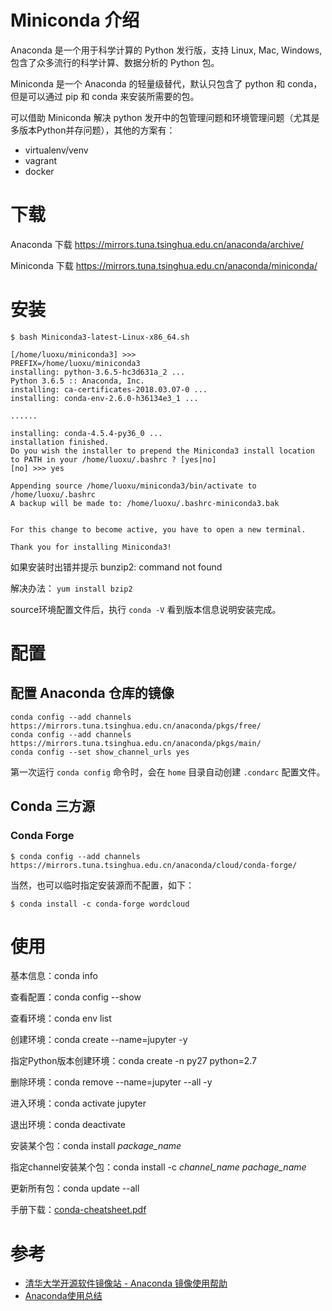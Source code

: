 # Miniconda 介绍

Anaconda 是一个用于科学计算的 Python 发行版，支持 Linux, Mac, Windows, 包含了众多流行的科学计算、数据分析的 Python 包。

Miniconda 是一个 Anaconda 的轻量级替代，默认只包含了 python 和 conda，但是可以通过 pip 和 conda 来安装所需要的包。

可以借助 Miniconda 解决 python 发开中的包管理问题和环境管理问题（尤其是多版本Python并存问题），其他的方案有：

* virtualenv/venv
* vagrant
* docker

# 下载

Anaconda 下载 https://mirrors.tuna.tsinghua.edu.cn/anaconda/archive/

Miniconda 下载 https://mirrors.tuna.tsinghua.edu.cn/anaconda/miniconda/

# 安装

```
$ bash Miniconda3-latest-Linux-x86_64.sh

[/home/luoxu/miniconda3] >>>
PREFIX=/home/luoxu/miniconda3
installing: python-3.6.5-hc3d631a_2 ...
Python 3.6.5 :: Anaconda, Inc.
installing: ca-certificates-2018.03.07-0 ...
installing: conda-env-2.6.0-h36134e3_1 ...

......

installing: conda-4.5.4-py36_0 ...
installation finished.
Do you wish the installer to prepend the Miniconda3 install location
to PATH in your /home/luoxu/.bashrc ? [yes|no]
[no] >>> yes

Appending source /home/luoxu/miniconda3/bin/activate to /home/luoxu/.bashrc
A backup will be made to: /home/luoxu/.bashrc-miniconda3.bak


For this change to become active, you have to open a new terminal.

Thank you for installing Miniconda3!
```

如果安装时出错并提示 bunzip2: command not found

解决办法： `yum install bzip2`

source环境配置文件后，执行 `conda -V` 看到版本信息说明安装完成。

# 配置

## 配置 Anaconda 仓库的镜像

```
conda config --add channels https://mirrors.tuna.tsinghua.edu.cn/anaconda/pkgs/free/
conda config --add channels https://mirrors.tuna.tsinghua.edu.cn/anaconda/pkgs/main/
conda config --set show_channel_urls yes
```

第一次运行 `conda config` 命令时，会在 `home` 目录自动创建 `.condarc` 配置文件。

## Conda 三方源

### Conda Forge

```
$ conda config --add channels https://mirrors.tuna.tsinghua.edu.cn/anaconda/cloud/conda-forge/
```

当然，也可以临时指定安装源而不配置，如下：

```
$ conda install -c conda-forge wordcloud
```

# 使用

基本信息：conda info

查看配置：conda config --show

查看环境：conda env list

创建环境：conda create --name=jupyter -y

指定Python版本创建环境：conda create -n py27 python=2.7

删除环境：conda remove --name=jupyter --all -y

进入环境：conda activate jupyter

退出环境：conda deactivate

安装某个包：conda install *package_name*

指定channel安装某个包：conda install -c *channel_name* *pachage_name*

更新所有包：conda update --all

手册下载：[conda-cheatsheet.pdf](https://conda.io/docs/_downloads/conda-cheatsheet.pdf)

# 参考

* [清华大学开源软件镜像站 - Anaconda 镜像使用帮助](https://mirrors.tuna.tsinghua.edu.cn/help/anaconda/)
* [Anaconda使用总结](http://python.jobbole.com/86236/)

